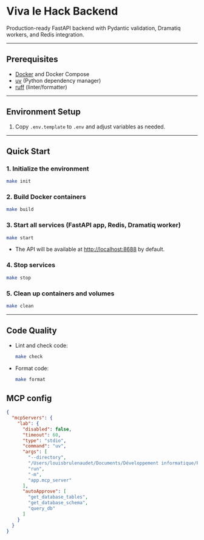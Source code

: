 # Viva le Hack Backend

Production-ready FastAPI backend with Pydantic validation, Dramatiq workers, and Redis integration.

---

## Prerequisites

- [Docker](https://docs.docker.com/get-docker/) and Docker Compose
- [uv](https://github.com/astral-sh/uv) (Python dependency manager)
- [ruff](https://docs.astral.sh/ruff/) (linter/formatter)

---

## Environment Setup

1. Copy `.env.template` to `.env` and adjust variables as needed.

---

## Quick Start

### 1. Initialize the environment

```sh
make init
```

### 2. Build Docker containers

```sh
make build
```

### 3. Start all services (FastAPI app, Redis, Dramatiq worker)

```sh
make start
```

- The API will be available at [http://localhost:8688](http://localhost:8688) by default.

### 4. Stop services

```sh
make stop
```

### 5. Clean up containers and volumes

```sh
make clean
```

---

## Code Quality

- Lint and check code:

  ```sh
  make check
  ```

- Format code:

  ```sh
  make format
  ```

## MCP config

```json
{
  "mcpServers": {
    "lab": {
      "disabled": false,
      "timeout": 60,
      "type": "stdio",
      "command": "uv",
      "args": [
        "--directory",
        "/Users/louisbrulenaudet/Documents/Développement informatique/Python/viva-le-hack-backend",
        "run",
        "-m",
        "app.mcp_server"
      ],
      "autoApprove": [
        "get_database_tables",
        "get_database_schema",
        "query_db"
      ]
    }
  }
}
```
